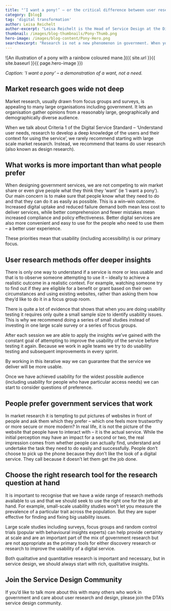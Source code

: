 ```yaml
---
title: "‘I want a pony!’ – or the critical difference between user research and market research"
category: [blog]
tag: 'digital transformation'
author: Leisa Reichelt
author-excerpt: "Leisa Reichelt is the Head of Service Design at the Digital Transformation."
thumbnail: /images/blog-thumbnails/Pony-Thumb.png
hero-image: /images/blog-content/Pony-Hero.png
searchexcerpt: "Research is not a new phenomenon in government. When you start a new project it is very possible that there is a wheelbarrow-full of previous, relevant research for you to review. Most policy, for example, is evidence based. Similarly when it comes to service delivery, there is often no shortage of research – often in the form of market research."
---
```


![An illustration of a pony with a rainbow coloured mane.]({{ site.url }}{{ site.baseurl }}{{ page.hero-image }})

*Caption: 'I want a pony' – a demonstration of a want, not a need.*

## Market research goes wide not deep

Market research, usually drawn from focus groups and surveys, is appealing to many large organisations including government. It lets an organisation gather opinions from a reasonably large, geographically and demographically diverse audience. 
 
When we talk about Criteria 1 of the Digital Service Standard – ‘Understand user needs, research to develop a deep knowledge of the users and their context for using the service’, we rarely recommend starting with large scale market research. Instead, we recommend that teams do user research (also known as design research).

## What works is more important than what people prefer

When designing government services, we are not competing to win market share or even give people what they think they ‘want’ (ie ‘I want a pony’). Our main concern is to make sure that people know what they need to do and that they can do it as easily as possible. This is a win–win outcome. Increased digital uptake and reduced failure demand both mean less cost to deliver services,  while better comprehension and fewer mistakes mean increased compliance and policy effectiveness. Better digital services are also more convenient and easy to use for the people who need to use them – a better user experience.
 
These priorities mean that usability (including accessibility) is our primary focus. 

## User research methods offer deeper insights

There is only one way to understand if a service is more or less usable and that is to observe someone attempting to use it – ideally to achieve a realistic outcome in a realistic context. For example, watching someone try to find out if they are eligible for a benefit or grant based on their own circumstances and using existing websites, rather than asking them how they’d like to do it in a focus group room. 
 
There is quite a lot of evidence that shows that when you are doing usability testing it requires only quite a small sample size to identify usability issues. This is why we recommend doing a series of small studies instead of investing in one large scale survey or a series of focus groups. 
 
After each session we are able to apply the insights we’ve gained with the constant goal of attempting to improve the usability of the service before testing it again. Because we work in agile teams we try to do usability testing and subsequent improvements in every sprint.
 
By working in this iterative way we can guarantee that the service we deliver will be more usable.
 
Once we have achieved usability for the widest possible audience (including usability for people who have particular access needs) we can start to consider questions of preference. 

## People prefer government services that work 

In market research it is tempting to put pictures of websites in front of people and ask them which they prefer – which one feels more trustworthy or more secure or more modern? In real life, it is not the picture of the website that people have to interact with – it is the actual service. While the initial perception may have an impact for a second or two, the real impression comes from whether people can actually find, understand and undertake the task they need to do easily and successfully. People don’t choose to pick up the phone because they don’t like the look of a digital service. They call because it doesn’t let them get the job done.

## Choose the right research tool for the research question at hand 

It is important to recognise that we have a wide range of research methods available to us and that we should seek to use the right one for the job at hand. For example, small-scale usability studies won’t let you measure the prevalence of a particular trait across the population. But they are super effective for finding and fixing big usability issues.
 
Large scale studies including surveys, focus groups and random control trials (popular with behavioural insights experts) can help provide certainty at scale and are an important part of the mix of government research but are not appropriate as the primary tools for either discovery research or research to improve the usability of a digital service.
 
Both qualitative and quantitative research is important and necessary, but in service design, we should always start with rich, qualitative insights.

## Join the Service Design Community 

If you’d like to talk more about this with many others who work in government and care about user research and design, please join the DTA’s service design community.
